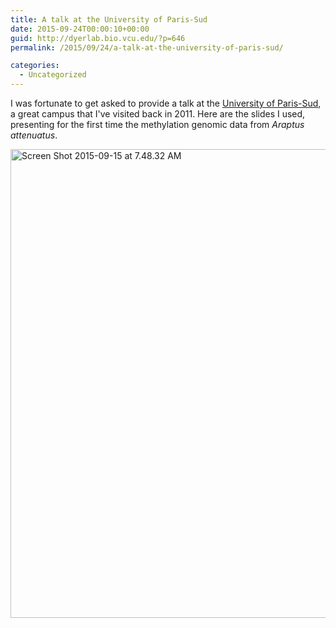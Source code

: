 ```yaml
---
title: A talk at the University of Paris-Sud
date: 2015-09-24T00:00:10+00:00
guid: http://dyerlab.bio.vcu.edu/?p=646
permalink: /2015/09/24/a-talk-at-the-university-of-paris-sud/

categories:
  - Uncategorized
---
```

I was fortunate to get asked to provide a talk at the [University of Paris-Sud](http://www.u-psud.fr/en/index.html), a great campus that I've visited back in 2011.  Here are the slides I used, presenting for the first time the methylation genomic data from _Araptus attenuatus_.

<!--more-->

[<img class="alignnone wp-image-647 size-full" src="wp-content/uploads/2015/09/Screen-Shot-2015-09-15-at-7.48.32-AM.png" alt="Screen Shot 2015-09-15 at 7.48.32 AM" width="1337" height="750" srcset="wp-content/uploads/2015/09/Screen-Shot-2015-09-15-at-7.48.32-AM.png 1337w, wp-content/uploads/2015/09/Screen-Shot-2015-09-15-at-7.48.32-AM-300x168.png 300w, wp-content/uploads/2015/09/Screen-Shot-2015-09-15-at-7.48.32-AM-768x431.png 768w, wp-content/uploads/2015/09/Screen-Shot-2015-09-15-at-7.48.32-AM-1024x574.png 1024w" sizes="(max-width: 1337px) 100vw, 1337px" />](https://docs.google.com/presentation/d/17bCkWxFXwLSmm2iQsLvbl7YkmgSqruz-7-WBJunqjoQ/pub?start=false&loop=false&delayms=3000)